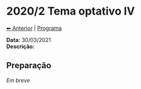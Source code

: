 
# 2020/2 Tema optativo IV

[⬅ Anterior](2020-2-aula-13.md) | [Programa](/2020-2-sem)  

**Data:** 30/03/2021  
**Descrição:**

## Preparação

*Em breve*
